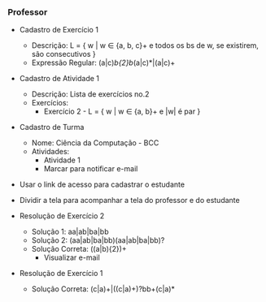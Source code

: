 ### Professor
- Cadastro de Exercício 1
  - Descrição: L = { w | w ∈ {a, b, c}+ e todos os bs de w, se existirem, são consecutivos }
  - Expressão Regular: (a|c)*b{2}b*(a|c)*|(a|c)+

- Cadastro de Atividade 1
  - Descrição: Lista de exercícios no.2
  - Exercícios:
    - Exercício 2 - L = { w | w ∈ {a, b}+ e |w| é par }

- Cadastro de Turma
  - Nome: Ciência da Computação - BCC
  - Atividades:
    - Atividade 1
    - Marcar para notificar e-mail

- Usar o link de acesso para cadastrar o estudante
- Dividir a tela para acompanhar a tela do professor e do estudante

- Resolução de Exercício 2
  - Solução 1: aa|ab|ba|bb
  - Solução 2: (aa|ab|ba|bb)(aa|ab|ba|bb)?
  - Solução Correta: ((a|b){2})+
    - Visualizar e-mail

- Resolução de Exercício 1
  - Solução Correta: (c|a)+|((c|a)+)?bb+(c|a)*

